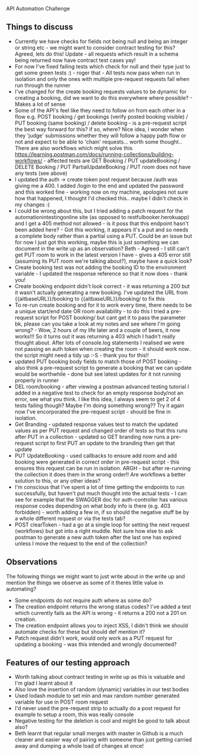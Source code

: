 API Automation Challenge

## Things to discuss
- Currently we have checks for fields not being null and being an integer or string etc - we might want to consider contract testing for this? Agreed, lets do this! Update - all requests which result in a schema being returned now have contract test cases yay!
- For now I've fixed failing tests which check for null and their type just to get some green tests :) - roger that - All tests now pass when run in isolation and only the ones with multiple pre-request requests fail when run through the runner
- I've changed for the create booking requests values to be dynamic for creating a booking, did we want to do this everywhere where possible? - Makes a lot of sense
- Some of the API's feel like they need to follow on from each other in a flow e.g. POST booking / get bookings (verify posted booking visible) / PUT booking (same booking) / delete booking - is a pre-request script the best way forward for this? if so, where? Nice idea, I wonder when they 'judge' submissions whether they will follow a happy path flow or not and expect to be able to 'chain' requests... worth some thought.. There are also workflows which might solve this https://learning.postman.com/docs/running-collections/building-workflows/ - affected tests are GET Booking / PUT updateBooking / DELETE Booking / PUT PartialUpdateBooking / PUT room does not have any tests (see above)
- I updated the auth -> create token post request because /auth was giving me a 400.  I added /login to the end and updated the password and this worked fine - working now on my machine, apologies not sure how that happened, I thought I'd checked this.. maybe I didn't check in my changes :(
- I could be wrong about this, but I tried adding a patch request for the automationintestingonline site (as opposed to restfulbooker.herokuapp) and I get a 405 method not allowed - is it poss that this endpoint hasn't been added here? - Got this working, it appears it's a put and so needs a complete body rather than a partial using a PUT. Could be an issue but for now I just got this working, maybe this is just something we can document in the write up as an observation? Beth - Agreed - I still can't get PUT room to work in the latest version I have - gives a 405 error still (assuming its PUT room we're talking about?), maybe have a quick look?
- Create booking test was not adding the booking ID to the environment variable - I updated the response reference so that it now does - thank you!
- Create booking endpoint didn't look correct - it was returning a 200 but it wasn't actually generating a new booking.  I've updated the URL from {{aitbaseURL}}/booking to {{aitbaseURL}}/booking/ to fix this
- To re-run create booking and for it to work every time, there needs to be a unique start/end date OR room availability - to do this I tried a pre-request script for POST booking/ but cant get it to pass the parameter bk, please can you take a look at my notes and see where I'm going wrong? - Wow, 2 hours of my life later and a couple of beers, it now works!!! So it turns out it was returning a 403 which I hadn't really thought about. After lots of console.log statements I realised we were not passing an auth token when creating the room - it should work now.. the script might need a tidy up :-S - thank you for this!!
- updated PUT booking body fields to match those of POST booking - also think a pre-request script to generate a booking that we can update would be worthwhile - done but see latest updates for it not running properly in runner
- DEL room/booking - after viewing a postman advanced testing tutorial I added in a negative test to check for an empty response body/not an error, see what you think. I like this idea, I always seem to get 2 of 4 tests failing though? Maybe I'm doing something wrong?? Try it again now I've encorporated the pre-request script - should be fine in isolation.
- Get Branding - updated response values test to match the updated values as per PUT request and changed order of tests so that this runs after PUT in a collection - updated so GET branding now runs a pre-request script to first PUT an update to the branding then get that update
- PUT UpdateBooking - used callbacks to ensure add room and add booking were generated in correct order in pre-request script - this ensures this request can be run in isolation.  ARGH - but after re-running the collection it does them in the wrong order!! Are workflows a better solution to this, or any other ideas?
- I'm conscious that I've spent a lot of time getting the endpoints to run successfully, but haven't put much thought into the actual tests - I can see for example that the SWAGGER doc for auth-controller has various response codes depending on what body info is there (e.g. 403 forbidden) - worth adding a few in, if so should the negative stuff be by a whole different request or via the tests tab?
- POST clearToken - had a go at a single loop for setting the next request (workflows) but got into a right muddle.  Not sure how else to ask postman to generate a new auth token after the last one has expired unless I move the request to the end of the collection?

## Observations
The following things we might want to just write about in the write up and mention the things we observe as some of it theres little value in automating?
- Some endpoints do not require auth where as some do?
- The creation endpoint returns the wrong status codes? I've added a test which currently fails as the API is wrong - it returns a 200 not a 201 on creation.
- The creation endpoint allows you to inject XSS, I didn't think we should automate checks for these but should def mention it?
- Patch request didn't work, would only work as a PUT request for updating a booking - was this intended and wrongly documented?

## Features of our testing approach
- Worth talking about contract testing in write up as this is valuable and I'm glad I learnt about it
- Also love the insertion of random (dynamic) variables in our test bodies
- Used lodash module to set min and max random number generated variable for use in POST room request
- I'd never used the pre-request strip to actually do a post request for example to setup a room, this was really console
- Negative testing for the deletion is cool and might be good to talk about also?
- Beth learnt that regular small merges with master in Github is a much cleaner and easier way of pairing with someone than just getting carried away and dumping a whole load of changes at once!
